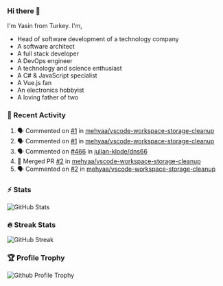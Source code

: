 ### Hi there 👋
I'm Yasin from Turkey. I'm,

* Head of software development of a technology company
* A software architect
* A full stack developer
* A DevOps engineer
* A technology and science enthusiast
* A C# & JavaScript specialist
* A Vue.js fan
* An electronics hobbyist
* A loving father of two

### 🧾 Recent Activity
<!--START_SECTION:activity-->
1. 🗣 Commented on [#1](https://github.com/mehyaa/vscode-workspace-storage-cleanup/issues/1) in [mehyaa/vscode-workspace-storage-cleanup](https://github.com/mehyaa/vscode-workspace-storage-cleanup)
2. 🗣 Commented on [#1](https://github.com/mehyaa/vscode-workspace-storage-cleanup/issues/1) in [mehyaa/vscode-workspace-storage-cleanup](https://github.com/mehyaa/vscode-workspace-storage-cleanup)
3. 🗣 Commented on [#466](https://github.com/julian-klode/dns66/issues/466) in [julian-klode/dns66](https://github.com/julian-klode/dns66)
4. 🎉 Merged PR [#2](https://github.com/mehyaa/vscode-workspace-storage-cleanup/pull/2) in [mehyaa/vscode-workspace-storage-cleanup](https://github.com/mehyaa/vscode-workspace-storage-cleanup)
5. 🗣 Commented on [#2](https://github.com/mehyaa/vscode-workspace-storage-cleanup/issues/2) in [mehyaa/vscode-workspace-storage-cleanup](https://github.com/mehyaa/vscode-workspace-storage-cleanup)
<!--END_SECTION:activity-->

### ⚡ Stats
![GitHub Stats][stats]

### 🔥 Streak Stats
![GitHub Streak][streak]

### 🏆 Profile Trophy
![Github Profile Trophy][trophy]

[website]: https://mehyaa.github.io
[profile]: https://github.com/mehyaa
[stats]: https://github-readme-stats.vercel.app/api?username=mehyaa&show_icons=true&count_private=true&theme=vue
[streak]: https://github-readme-streak-stats.herokuapp.com?user=mehyaa&theme=vue&hide_border=true&date_format=j%20M%5B%20Y%5D&background=transparent
[trophy]: https://github-profile-trophy.vercel.app/?username=mehyaa&theme=vue&no-frame=true&column=3&margin-w=16&margin-h=16


<!--
**mehyaa/mehyaa** is a ✨ _special_ ✨ repository because its `README.md` (this file) appears on your GitHub profile.

Here are some ideas to get you started:

- 🔭 I’m currently working on ...
- 🌱 I’m currently learning ...
- 👯 I’m looking to collaborate on ...
- 🤔 I’m looking for help with ...
- 💬 Ask me about ...
- 📫 How to reach me: ...
- 😄 Pronouns: ...
- ⚡ Fun fact: ...
-->
